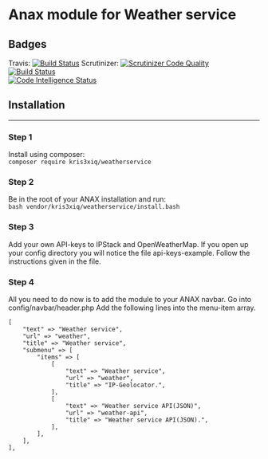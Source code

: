 Anax module for Weather service
=========================
## Badges
Travis:
[![Build Status](https://www.travis-ci.com/Kris3XIQ/module.svg?branch=main)](https://www.travis-ci.com/Kris3XIQ/module)
Scrutinizer:
[![Scrutinizer Code Quality](https://scrutinizer-ci.com/g/Kris3XIQ/module/badges/quality-score.png?b=main)](https://scrutinizer-ci.com/g/Kris3XIQ/module/?branch=main)  
[![Build Status](https://scrutinizer-ci.com/g/Kris3XIQ/module/badges/build.png?b=main)](https://scrutinizer-ci.com/g/Kris3XIQ/module/build-status/main)  
[![Code Intelligence Status](https://scrutinizer-ci.com/g/Kris3XIQ/module/badges/code-intelligence.svg?b=main)](https://scrutinizer-ci.com/code-intelligence)
## Installation
---
### Step 1
Install using composer:  
`composer require kris3xiq/weatherservice`

### Step 2
Be in the root of your ANAX installation and run:  
`bash vendor/kris3xiq/weatherservice/install.bash`

### Step 3
Add your own API-keys to IPStack and OpenWeatherMap. If you open up your config directory you will
notice the file api-keys-example. Follow the instructions given in the file.

### Step 4
All you need to do now is to add the module to your ANAX navbar. Go into config/navbar/header.php
Add the following lines into the menu-item array.
```
[
    "text" => "Weather service",
    "url" => "weather",
    "title" => "Weather service",
    "submenu" => [
        "items" => [
            [
                "text" => "Weather service",
                "url" => "weather",
                "title" => "IP-Geolocator.",
            ],
            [
                "text" => "Weather service API(JSON)",
                "url" => "weather-api",
                "title" => "Weather service API(JSON).",
            ],
        ],
    ],
],
```
